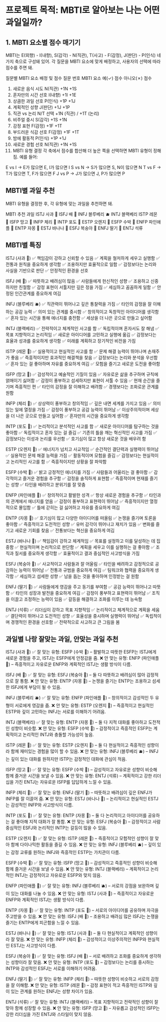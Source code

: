 # 프로젝트 목적: MBTI로 알아보는 나는 어떤 과일일까?

## 1. MBTI 요소별 점수 매기기

MBTI는 E(외향) - I(내향), S(감각) - N(직관), T(사고) - F(감정), J(판단) - P(인식) 네 가지 축으로 구성돼 있어.
각 질문을 MBTI 요소에 맞게 배정하고, 사용자의 선택에 따라 점수를 주면 돼.

질문별 MBTI 요소 배정 및 점수
질문 번호 MBTI 요소 예(✓) 점수 아니오(✗) 점수

1. 새로운 음식 시도 N(직관) +1N +1S
2. 혼자만의 시간 선호 I(내향) +1I +1E
3. 상큼한 과일 선호 P(인식) +1P +1J
4. 계획적인 성향 J(판단) +1J +1P
5. 직관 vs 논리 N/T 선택 +1N (직관) / +1T (논리)
6. 비주얼 중시 S(감각) +1S +1N
7. 감정 표현 F(감정) +1F +1T
8. 부드러운 식감 선호 F(감정) +1F +1T
9. 밤에 활동적 P(인식) +1P +1J
10. 새로운 경험 선호 N(직관) +1N +1S
11. MBTI 유형 결정
    각 축에서 점수를 합산해 더 높은 쪽을 선택하면 MBTI 유형이 정해짐.
    예를 들어:

E vs I → E가 많으면 E, I가 많으면 I
S vs N → S가 많으면 S, N이 많으면 N
T vs F → T가 많으면 T, F가 많으면 F
J vs P → J가 많으면 J, P가 많으면 P

## MBTI별 과일 추천

MBTI 유형을 결정한 후, 각 유형에 맞는 과일을 추천하면 돼.

MBTI 추천 과일
ISTJ 사과 🍎
ISFJ 배 🍐
INFJ 블루베리 🫐
INTJ 블랙베리
ISTP 레몬 🍋
ISFP 망고 🥭
INFP 체리 🍒
INTP 포도 🍇
ESTP 오렌지 🍊
ESFP 수박 🍉
ENFP 파인애플 🍍
ENTP 자몽 🍊
ESTJ 바나나 🍌
ESFJ 복숭아 🍑
ENFJ 딸기 🍓
ENTJ 석류

## MBTI별 특징

ISTJ (사과 🍎)
✅ 책임감이 강하고 신뢰할 수 있음
✅ 계획을 철저하게 세우고 실행함
✅ 전통과 원칙을 중요하게 생각함
✅ 조용하지만 효율적으로 일함
✅ 감정보다는 논리와 사실을 기반으로 판단
✅ 안정적인 환경을 선호

ISFJ (배 🍐)
✅ 따뜻하고 배려심이 많음
✅ 사람들에게 헌신적인 성향
✅ 조용하고 신중하지만 친절함
✅ 감정 표현이 서툴지만 깊은 정을 가짐
✅ 세심하고 꼼꼼하게 일함
✅ 안정된 인간관계를 중요하게 여김

INFJ (블루베리 🫐)
✅ 직관력이 뛰어나고 깊은 통찰력을 가짐
✅ 타인의 감정을 잘 이해하는 공감 능력
✅ 의미 있는 관계를 중시함
✅ 창의적이고 독창적인 아이디어를 생각함
✅ 혼자 있는 시간을 통해 에너지를 충전함
✅ 세상을 더 나은 곳으로 만들고 싶어함

INTJ (블랙베리)
✅ 전략적이고 체계적인 사고를 함
✅ 독립적이며 혼자서도 잘 해냄
✅ 목표 지향적이고 논리적임
✅ 새로운 아이디어를 고민하고 실행에 옮김
✅ 감정보다는 효율과 성과를 중요하게 생각함
✅ 미래를 계획하고 장기적인 비전을 가짐

ISTP (레몬 🍋)
✅ 실용적이고 현실적인 사고를 함
✅ 문제 해결 능력이 뛰어나며 손재주가 좋음
✅ 즉흥적이지만 효과적인 해결책을 찾음
✅ 감정보다는 논리와 분석을 우선함
✅ 혼자 있는 걸 좋아하며 자유를 중요하게 여김
✅ 모험을 즐기고 새로운 도전을 좋아함

ISFP (망고 🥭)
✅ 감성적이고 예술적인 기질이 있음
✅ 자유로운 삶을 추구하며 규칙에 얽매이기 싫어함
✅ 감정이 풍부하고 섬세하지만 표현이 서툴 수 있음
✅ 현재 순간을 즐기며 즉흥적인 편
✅ 타인의 감정을 잘 이해하고 배려함
✅ 경쟁보다는 조화로운 관계를 원함

INFP (체리 🍒)
✅ 상상력이 풍부하고 창의적임
✅ 깊은 내면 세계를 가지고 있음
✅ 의미 있는 일에 열정을 가짐
✅ 감정이 풍부하고 공감 능력이 뛰어남
✅ 이상주의적이며 세상을 더 나은 곳으로 만들고 싶어함
✅ 혼자만의 시간을 중요하게 생각함

INTP (포도 🍇)
✅ 논리적이고 분석적인 사고를 함
✅ 새로운 아이디어를 탐구하는 것을 좋아함
✅ 독립적이고 혼자 있는 걸 즐김
✅ 기존의 틀을 깨는 혁신적인 사고를 가짐
✅ 감정보다는 이성과 논리를 우선함
✅ 호기심이 많고 항상 새로운 것을 배우려 함

ESTP (오렌지 🍊)
✅ 에너지가 넘치고 사교적임
✅ 순간적인 결단력과 실행력이 뛰어남
✅ 실용적인 문제 해결 능력을 가짐
✅ 활동적이며 모험을 즐김
✅ 감정보다는 현실적이고 논리적인 사고를 함
✅ 즉흥적이지만 상황을 잘 파악함

ESFP (수박 🍉)
✅ 밝고 긍정적인 에너지를 가짐
✅ 사람들과 어울리는 걸 좋아함
✅ 감각적이고 즐거운 경험을 추구함
✅ 감정을 솔직하게 표현함
✅ 즉흥적이며 현재를 즐기는 성향
✅ 타인을 배려하고 분위기를 잘 맞춤

ENFP (파인애플 🍍)
✅ 창의적이고 활발한 성격
✅ 항상 새로운 경험을 추구함
✅ 타인과의 관계에서 에너지를 얻음
✅ 감정이 풍부하고 표현력이 뛰어남
✅ 즉흥적이지만 열정적으로 몰입함
✅ 틀에 갇히는 걸 싫어하고 자유를 중요하게 여김

ENTP (자몽 🍊)
✅ 호기심이 많고 다양한 아이디어를 떠올림
✅ 논쟁을 즐기며 토론을 좋아함
✅ 즉흥적이고 도전적인 성향
✅ 유머 감각이 뛰어나고 재치가 있음
✅ 변화를 즐기고 새로운 기회를 찾음
✅ 전통보다는 혁신을 중요하게 여김

ESTJ (바나나 🍌)
✅ 책임감이 강하고 체계적임
✅ 목표를 설정하고 이를 달성하는 데 집중함
✅ 현실적이며 논리적으로 판단함
✅ 계획을 세우고 이를 실행하는 걸 좋아함
✅ 조직과 질서를 중요하게 생각함
✅ 효율적이고 결과 중심적인 사고방식을 가짐

ESFJ (복숭아 🍑)
✅ 사교적이고 사람들과 잘 어울림
✅ 타인을 배려하고 감정적으로 공감하는 능력이 뛰어남
✅ 전통과 규범을 중요하게 여김
✅ 팀워크와 협력을 중요하게 생각함
✅ 세심하고 섬세한 성향
✅ 남을 돕는 것을 좋아하며 인정받는 걸 원함

ENFJ (딸기 🍓)
✅ 사람들에게 영감을 주고 동기를 부여함
✅ 공감 능력이 뛰어나고 따뜻함
✅ 타인의 성장과 발전을 중요하게 여김
✅ 감정이 풍부하고 표현력이 뛰어남
✅ 조직을 이끌고 조정하는 능력이 있음
✅ 갈등을 해결하고 조화를 이루는 데 능숙함

ENTJ (석류)
✅ 리더십이 강하고 목표 지향적임
✅ 논리적이고 체계적으로 계획을 세움
✅ 결단력이 뛰어나고 도전적인 성향
✅ 효율성을 중시하며 실행력이 뛰어남
✅ 독립적이며 경쟁적인 환경을 선호함
✅ 전략적으로 사고하고 큰 그림을 봄

## 과일별 나랑 잘맞는 과일, 안맞는 과일 추천

ISTJ (사과 🍎)
✅ 잘 맞는 유형: ESFP (수박 🍉) – 활발하고 따뜻한 ESFP는 ISTJ에게 새로운 경험을 주고, ISTJ는 ESFP에게 안정감을 줌.
❌ 안 맞는 유형: ENFP (파인애플 🍍) – 즉흥적이고 자유로운 ENFP와 계획적인 ISTJ는 생활 방식이 다름.

ISFJ (배 🍐)
✅ 잘 맞는 유형: ESFJ (복숭아 🍑) – 둘 다 따뜻하고 배려심이 많아 감정적으로 잘 통함.
❌ 안 맞는 유형: ENTP (자몽 🍊) – 논쟁을 즐기는 ENTP는 조용하고 섬세한 ISFJ에게 부담이 될 수 있음.

INFJ (블루베리 🫐)
✅ 잘 맞는 유형: ENFP (파인애플 🍍) – 창의적이고 감성적인 두 유형이 서로에게 영감을 줌.
❌ 안 맞는 유형: ESTP (오렌지 🍊) – 즉흥적이고 현실적인 ESTP와 깊이 고민하는 INFJ는 서로를 이해하기 어려움.

INTJ (블랙베리)
✅ 잘 맞는 유형: ENTP (자몽 🍊) – 둘 다 지적 대화를 좋아하고 도전적인 성향이 비슷함.
❌ 안 맞는 유형: ESFP (수박 🍉) – 감정적이고 즉흥적인 ESFP는 계획적이고 논리적인 INTJ와 충돌할 가능성이 높음.

ISTP (레몬 🍋)
✅ 잘 맞는 유형: ESTP (오렌지 🍊) – 둘 다 현실적이고 즉흥적인 성향이라 함께 재미있는 경험을 많이 할 수 있음.
❌ 안 맞는 유형: INFJ (블루베리 🫐) – INFJ는 깊이 있는 대화를 원하지만 ISTP는 감정적인 대화에 관심이 적음.

ISFP (망고 🥭)
✅ 잘 맞는 유형: ESFP (수박 🍉) – 감성적이고 자유로운 성향이 비슷해 함께 즐거운 시간을 보낼 수 있음.
❌ 안 맞는 유형: ENTJ (석류) – 계획적이고 강한 리더십을 가진 ENTJ는 자유로운 ISFP를 답답하게 느낄 수 있음.

INFP (체리 🍒)
✅ 잘 맞는 유형: ENFJ (딸기 🍓) – 따뜻하고 배려심이 깊은 ENFJ가 INFP를 잘 이끌어 줌.
❌ 안 맞는 유형: ESTJ (바나나 🍌) – 논리적이고 현실적인 ESTJ는 감성적인 INFP와 사고방식이 다름.

INTP (포도 🍇)
✅ 잘 맞는 유형: ENTP (자몽 🍊) – 둘 다 논리적이고 아이디어를 공유하는 걸 좋아해 지적 대화가 잘 통함.
❌ 안 맞는 유형: ESFJ (복숭아 🍑) – 감정적이고 사람 중심적인 ESFJ와 논리적인 INTP는 갈등이 많을 수 있음.

ESTP (오렌지 🍊)
✅ 잘 맞는 유형: ISTP (레몬 🍋) – 즉흥적이고 모험적인 성향이 잘 맞아 함께 다이나믹한 활동을 즐길 수 있음.
❌ 안 맞는 유형: INFJ (블루베리 🫐) – 깊이 있는 감정 교류를 원하는 INFJ와 즉흥적인 ESTP는 가치관이 다름.

ESFP (수박 🍉)
✅ 잘 맞는 유형: ISFP (망고 🥭) – 감성적이고 즉흥적인 성향이 비슷해 함께 즐거운 시간을 보낼 수 있음.
❌ 안 맞는 유형: INTJ (블랙베리) – 계획적이고 논리적인 INTJ는 감정적이고 자유로운 ESFP와 맞지 않음.

ENFP (파인애플 🍍)
✅ 잘 맞는 유형: INFJ (블루베리 🫐) – 서로의 강점을 보완하며 깊이 있는 대화를 나눌 수 있음.
❌ 안 맞는 유형: ISTJ (사과 🍎) – 즉흥적이고 자유로운 ENFP와 계획적인 ISTJ는 생활 방식이 다름.

ENTP (자몽 🍊)
✅ 잘 맞는 유형: INTP (포도 🍇) – 서로의 아이디어를 공유하며 자극을 주고받을 수 있음.
❌ 안 맞는 유형: ISFJ (배 🍐) – 조용하고 배려심 많은 ISFJ는 논쟁을 즐기는 ENTP에게 피곤함을 느낄 수 있음.

ESTJ (바나나 🍌)
✅ 잘 맞는 유형: ISTJ (사과 🍎) – 둘 다 현실적이고 계획적인 성향이라 잘 맞음.
❌ 안 맞는 유형: INFP (체리 🍒) – 감성적이고 이상주의적인 INFP와 현실적인 ESTJ는 사고방식이 다름.

ESFJ (복숭아 🍑)
✅ 잘 맞는 유형: ISFJ (배 🍐) – 서로 배려하고 조화를 중요하게 생각하는 성향이라 잘 맞음.
❌ 안 맞는 유형: INTP (포도 🍇) – 감정보다는 논리를 중시하는 INTP와 감성적인 ESFJ는 서로를 이해하기 어려움.

ENFJ (딸기 🍓)
✅ 잘 맞는 유형: INFP (체리 🍒) – 따뜻한 성향이 비슷하고 서로의 감정을 잘 이해함.
❌ 안 맞는 유형: ISTP (레몬 🍋) – 감정 표현이 적고 즉흥적인 ISTP와 깊이 있는 관계를 원하는 ENFJ는 성향 차이가 있음.

ENTJ (석류)
✅ 잘 맞는 유형: INTJ (블랙베리) – 목표 지향적이고 전략적인 성향이 잘 맞아 함께 성장할 수 있음.
❌ 안 맞는 유형: ISFP (망고 🥭) – 자유롭고 감성적인 ISFP는 강한 리더십을 가진 ENTJ와 스타일이 맞지 않음.

